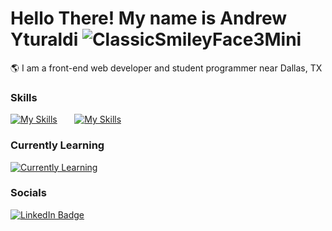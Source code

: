 # Hello There! My name is Andrew Yturaldi ![ClassicSmileyFace3Mini](https://github.com/AndrewYturaldi/VerbVista-Site/assets/131637136/c3bea0a4-a11a-46f5-9886-16b741c2852d)
🌎 I am a front-end web developer and student programmer near Dallas, TX 

### Skills

[![My Skills](https://skillicons.dev/icons?i=html,css,js)](https://skillicons.dev) &nbsp;&nbsp;&nbsp;&nbsp;&nbsp; [![My Skills](https://skillicons.dev/icons?i=java,git,linux)](https://skillicons.dev)

### Currently Learning

[![Currently Learning](https://skillicons.dev/icons?i=react,figma)](https://skillicons.dev)

### Socials

<div id="badges">
  <a href="https://www.linkedin.com/in/andrew-yturaldi-6b46a9277/">
    <img src="https://img.shields.io/badge/LinkedIn-blue?style=for-the-badge&logo=linkedin&logoColor=white" alt="LinkedIn Badge"/>
  </a>
</div>
